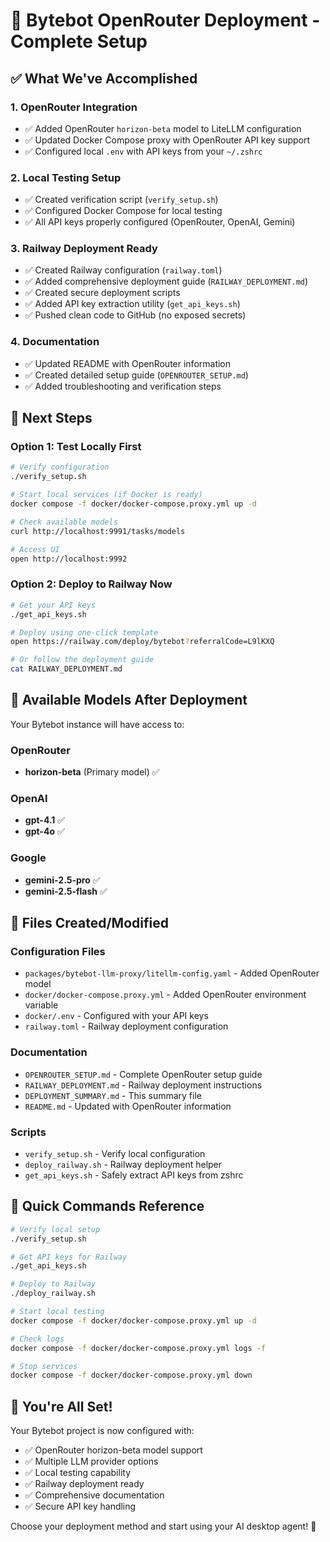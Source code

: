 # 🎉 Bytebot OpenRouter Deployment - Complete Setup

## ✅ What We've Accomplished

### 1. **OpenRouter Integration**
- ✅ Added OpenRouter `horizon-beta` model to LiteLLM configuration
- ✅ Updated Docker Compose proxy with OpenRouter API key support
- ✅ Configured local `.env` with API keys from your `~/.zshrc`

### 2. **Local Testing Setup**
- ✅ Created verification script (`verify_setup.sh`)
- ✅ Configured Docker Compose for local testing
- ✅ All API keys properly configured (OpenRouter, OpenAI, Gemini)

### 3. **Railway Deployment Ready**
- ✅ Created Railway configuration (`railway.toml`)
- ✅ Added comprehensive deployment guide (`RAILWAY_DEPLOYMENT.md`)
- ✅ Created secure deployment scripts
- ✅ Added API key extraction utility (`get_api_keys.sh`)
- ✅ Pushed clean code to GitHub (no exposed secrets)

### 4. **Documentation**
- ✅ Updated README with OpenRouter information
- ✅ Created detailed setup guide (`OPENROUTER_SETUP.md`)
- ✅ Added troubleshooting and verification steps

## 🚀 Next Steps

### Option 1: Test Locally First
```bash
# Verify configuration
./verify_setup.sh

# Start local services (if Docker is ready)
docker compose -f docker/docker-compose.proxy.yml up -d

# Check available models
curl http://localhost:9991/tasks/models

# Access UI
open http://localhost:9992
```

### Option 2: Deploy to Railway Now
```bash
# Get your API keys
./get_api_keys.sh

# Deploy using one-click template
open https://railway.com/deploy/bytebot?referralCode=L9lKXQ

# Or follow the deployment guide
cat RAILWAY_DEPLOYMENT.md
```

## 🎯 Available Models After Deployment

Your Bytebot instance will have access to:

### OpenRouter
- **horizon-beta** (Primary model) ✅

### OpenAI  
- **gpt-4.1** ✅
- **gpt-4o** ✅

### Google
- **gemini-2.5-pro** ✅
- **gemini-2.5-flash** ✅

## 📁 Files Created/Modified

### Configuration Files
- `packages/bytebot-llm-proxy/litellm-config.yaml` - Added OpenRouter model
- `docker/docker-compose.proxy.yml` - Added OpenRouter environment variable
- `docker/.env` - Configured with your API keys
- `railway.toml` - Railway deployment configuration

### Documentation
- `OPENROUTER_SETUP.md` - Complete OpenRouter setup guide
- `RAILWAY_DEPLOYMENT.md` - Railway deployment instructions
- `DEPLOYMENT_SUMMARY.md` - This summary file
- `README.md` - Updated with OpenRouter information

### Scripts
- `verify_setup.sh` - Verify local configuration
- `deploy_railway.sh` - Railway deployment helper
- `get_api_keys.sh` - Safely extract API keys from zshrc

## 🔧 Quick Commands Reference

```bash
# Verify local setup
./verify_setup.sh

# Get API keys for Railway
./get_api_keys.sh

# Deploy to Railway
./deploy_railway.sh

# Start local testing
docker compose -f docker/docker-compose.proxy.yml up -d

# Check logs
docker compose -f docker/docker-compose.proxy.yml logs -f

# Stop services
docker compose -f docker/docker-compose.proxy.yml down
```

## 🎊 You're All Set!

Your Bytebot project is now configured with:
- ✅ OpenRouter horizon-beta model support
- ✅ Multiple LLM provider options
- ✅ Local testing capability
- ✅ Railway deployment ready
- ✅ Comprehensive documentation
- ✅ Secure API key handling

Choose your deployment method and start using your AI desktop agent! 🤖